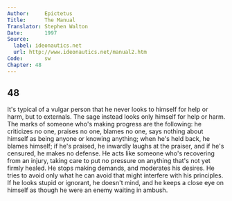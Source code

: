 ```yaml
---
Author:     Epictetus  
Title:      The Manual  
Translator: Stephen Walton  
Date:       1997  
Source:
  label: ideonautics.net
  url: http://www.ideonautics.net/manual2.htm
Code:       sw  
Chapter: 48
---
```

##  48

It's typical of a vulgar person that he never looks to himself for help or
harm, but to externals. The sage instead looks only himself for help or harm.
The marks of someone who's making progress are the following: he criticizes no
one, praises no one, blames no one, says nothing about himself as being anyone
or knowing anything; when he's held back, he blames himself; if he's praised,
he inwardly laughs at the praiser, and if he's censured, he makes no defense.
He acts like someone who's recovering from an injury, taking care to put no
pressure on anything that's not yet firmly healed. He stops making demands, and
moderates his desires. He tries to avoid only what he can avoid that might
interfere with his principles. If he looks stupid or ignorant, he doesn't mind,
and he keeps a close eye on himself as though he were an enemy waiting in
ambush.


